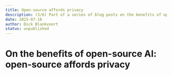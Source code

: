 ```yaml
---
title: Open-source affords privacy
description: (3/6) Part of a series of blog posts on the benefits of open-source AI.
date: 2025-07-16
author: Dick Blankvoort
status: unpublished
---
```

# On the benefits of open-source AI: open-source affords privacy
<author :author="author"></author>